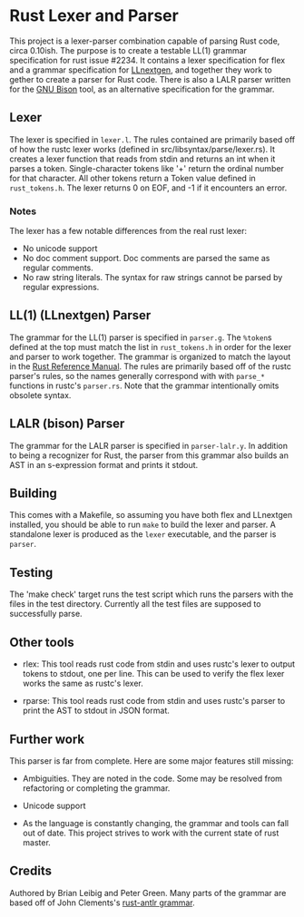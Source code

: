 # Rust Lexer and Parser

This project is a lexer-parser combination capable of parsing Rust
code, circa 0.10ish. The purpose is to create a testable LL(1) grammar
specification for rust issue #2234. It contains a lexer specification
for flex and a grammar specification for
[LLnextgen](http://os.ghalkes.nl/LLnextgen/), and together they work
to gether to create a parser for Rust code. There is also a LALR
parser written for the [GNU
Bison](https://www.gnu.org/software/bison/) tool, as an alternative
specification for the grammar.

## Lexer

The lexer is specified in `lexer.l`. The rules contained are primarily
based off of how the rustc lexer works (defined in
src/libsyntax/parse/lexer.rs). It creates a lexer function that reads
from stdin and returns an int when it parses a token. Single-character
tokens like '+' return the ordinal number for that character. All
other tokens return a Token value defined in `rust_tokens.h`. The
lexer returns 0 on EOF, and -1 if it encounters an error.

### Notes

The lexer has a few notable differences from the real rust lexer:

* No unicode support
* No doc comment support. Doc comments are parsed the same as regular
  comments.
* No raw string literals. The syntax for raw strings cannot be parsed
  by regular expressions.

## LL(1) (LLnextgen) Parser

The grammar for the LL(1) parser is specified in `parser.g`. The
`%token`s defined at the top must match the list in `rust_tokens.h` in
order for the lexer and parser to work together. The grammar is
organized to match the layout in the [Rust Reference
Manual](http://static.rust-lang.org/doc/master/rust.html). The rules
are primarily based off of the rustc parser's rules, so the names
generally correspond with with `parse_*` functions in rustc's
`parser.rs`. Note that the grammar intentionally omits obsolete
syntax.

## LALR (bison) Parser

The grammar for the LALR parser is specified in `parser-lalr.y`. In
addition to being a recognizer for Rust, the parser from this grammar
also builds an AST in an s-expression format and prints it stdout.

## Building

This comes with a Makefile, so assuming you have both flex and
LLnextgen installed, you should be able to run `make` to build the
lexer and parser. A standalone lexer is produced as the `lexer`
executable, and the parser is `parser`.

## Testing

The 'make check' target runs the test script which runs the parsers
with the files in the test directory. Currently all the test files are
supposed to successfully parse.

## Other tools

* rlex: This tool reads rust code from stdin and uses rustc's lexer to
  output tokens to stdout, one per line. This can be used to verify
  the flex lexer works the same as rustc's lexer.

* rparse: This tool reads rust code from stdin and uses rustc's parser
  to print the AST to stdout in JSON format.

## Further work

This parser is far from complete. Here are some major features still
missing:

* Ambiguities. They are noted in the code. Some may be resolved from
  refactoring or completing the grammar.

* Unicode support

* As the language is constantly changing, the grammar and tools can
  fall out of date. This project strives to work with the current
  state of rust master.

## Credits

Authored by Brian Leibig and Peter Green. Many parts of the grammar
are based off of John Clements's [rust-antlr
grammar](https://github.com/jbclements/rust-antlr).
